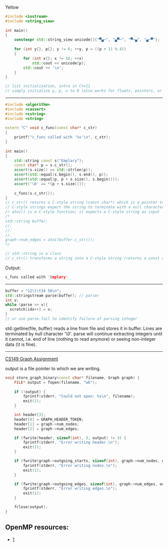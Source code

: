 Yellow
```cpp
#include <iostream>
#include <string_view>
 
int main()
{
    constexpr std::string_view unicode[]{"▀▄─", "▄▀─", "▀─▄", "▄─▀"};
 
    for (int y{}, p{}; y != 6; ++y, p = ((p + 1) % 4))
    {
        for (int x{}; x != 16; ++x)
            std::cout << unicode[p];
        std::cout << '\n';
    }
}

// list initialization, intro in C++11
// simply initialize y, p, x to 0 (also works for floats, pointers, or even objects (default constructor))
```
------------------------------------------------------------------------------------------
```cpp
#include <algorithm>
#include <cassert>
#include <cstring>
#include <string>
 
extern "C" void c_func(const char* c_str)
{
    printf("c_func called with '%s'\n", c_str);
}
 
int main()
{
    std::string const s("Emplary");
    const char* p = s.c_str();
    assert(s.size() == std::strlen(p));
    assert(std::equal(s.begin(), s.end(), p));
    assert(std::equal(p, p + s.size(), s.begin()));
    assert('\0' == *(p + s.size()));
 
    c_func(s.c_str());
}
// c_str() returns a C-style string (const char*) which is a pointer to a null_terminated character array that represents the content of the std::string
// C-style strings expect the string to terminate with a null character that mark the end of the string
// atoi() is a C-style function; it expects a C-style string as input
/*
std::string buffer;
//.
//.
//.
graph->num_edges = atoi(buffer.c_str());
*/

// std::string is a class
// c_str() transforms a string into a C-style string (returns a const char* pointer to the internal character array of the string ending with '\0') 
```
Output:
```cpp
c_func called with 'Emplary'
```
-----------------------------------------------------------------------------------------------
```cpp
buffer = "12\t\t34 56\n";
std::stringstream parse(buffer); // parser
int v;
while (parse >> v){
  scratch[idx++] = v;
}
// or use parse.fail to identify failure of parsing integer
```
std::getline(file, buffer) reads a line from file and stores it in buffer. Lines are terminated by null character '\0'. parse will continue extracting integers until it cannot, i.e. end of line (nothing to read anymore) or seeing non-integer data (\t is fine).

-----------------------------------------------------------------------------------------------------
[CS149 Graph Assignment](https://github.com/stanford-cs149/biggraphs-ec/blob/main/common/graph.cpp)

output is a file pointer to which we are writing.
```cpp
void store_graph_binary(const char* filename, Graph graph) {
	FILE* output = fopen(filename, "wb");
	
	if (!output) {
		fprintf(stderr, "Could not open: %s\n", filename);
		exit(1);
	}

	int header[3];
	header[0] = GRAPH_HEADER_TOKEN;
	header[1] = graph->num_nodes;
	header[2] = graph->num_edges;

	if (fwrite(header, sizeof(int), 3, output) != 3) {
		fprintf(stderr, "Error writing header.\n");
		exit(1);
	}

	if (fwrite(graph->outgoing_starts, sizeof(int), graph->num_nodes, output) != (size_t)graph->num_nodes) {
		fprintf(stderr, "Error writing nodes.\n");
		exit(1);
	}

	if (fwrite(graph->outgoing_edges, sizeof(int), graph->num_edges, output) != (size_t)graph->num_edges) {
		fprintf(stderr, "Error writing edges.\n");
		exit(1);
	}

	fclose(output);
}
```
## OpenMP resources:

- [1](http://www.inf.ufsc.br/~bosco.sobral/ensino/ine5645/OpenMP_Dynamic_Scheduling.pdf)

